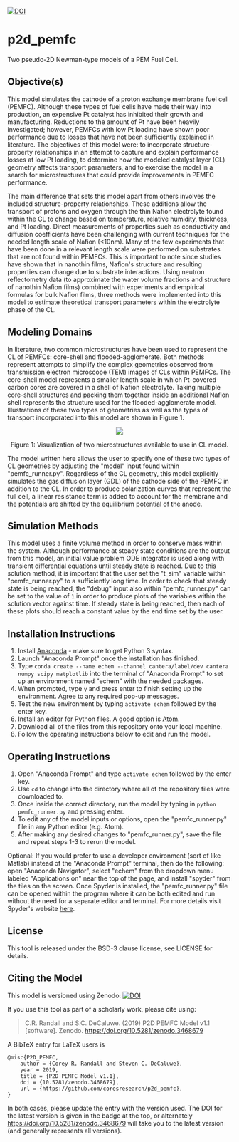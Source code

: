 [![DOI](https://zenodo.org/badge/DOI/10.5281/zenodo.3468679.svg)](https://doi.org/10.5281/zenodo.3468679)


# p2d_pemfc
Two pseudo-2D Newman-type models of a PEM Fuel Cell.

## Objective(s)
This model simulates the cathode of a proton exchange membrane fuel cell (PEMFC). 
Although these types of fuel cells have made their way into production, an expensive 
Pt catalyst has inhibited their growth and manufacturing. Reductions to the amount 
of Pt have been heavily investigated; however, PEMFCs with low Pt loading have shown 
poor performance due to losses that have not been sufficiently explained in literature. 
The objectives of this model were: to incorporate structure-property relationships 
in an attempt to capture and explain performance losses at low Pt loading, to determine 
how the modeled catalyst layer (CL) geometry affects transport parameters, and to 
exercise the model in a search for microstructures that could provide improvements in 
PEMFC performance.

The main difference that sets this model apart from others involves the included 
structure-property relationships. These additions allow the transport of protons 
and oxygen through the thin Nafion electrolyte found within the CL to change based 
on temperature, relative humidity, thickness, and Pt loading. Direct measurements 
of properties such as conductivity and diffusion coefficients have been challenging 
with current techniques for the needed length scale of Nafion (<10nm). Many of the 
few experiments that have been done in a relevant length scale were performed on 
substrates that are not found within PEMFCs. This is important to note since studies 
have shown that in nanothin films, Nafion's structure and resulting properties can 
change due to substrate interactions. Using neutron reflectometry data (to approximate 
the water volume fractions and structure of nanothin Nafion films) combined with 
experiments and empirical formulas for bulk Nafion films, three methods were implemented 
into this model to estimate theoretical transport parameters within the electrolyte 
phase of the CL.

## Modeling Domains
In literature, two common microstructures have been used to represent the CL of 
PEMFCs: core-shell and flooded-agglomerate. Both methods represent attempts to 
simplify the complex geometries observed from transmission electron microscope 
(TEM) images of CLs within PEMFCs. The core-shell model represents a smaller 
length scale in which Pt-covered carbon cores are covered in a shell of Nafion 
electrolyte. Taking multiple core-shell structures and packing them together inside 
an additional Nafion shell represents the structure used for the flooded-agglomerate 
model. Illustrations of these two types of geometries as well as the types of 
transport incorporated into this model are shown in Figure 1.

<p align="center"> <img src="https://user-images.githubusercontent.com/39809042/60464579-84b6f900-9c3e-11e9-95c4-9c6c85ff2c11.PNG"> </p>
<p align="center"> Figure 1: Visualization of two microstructures available to use in CL model. </p>

The model written here allows the user to specify one of these two types of CL 
geometries by adjusting the "model" input found within "pemfc_runner.py". Regardless 
of the CL geometry, this model explicitly simulates the gas diffusion layer (GDL) 
of the cathode side of the PEMFC in addition to the CL. In order to produce 
polarization curves that represent the full cell, a linear resistance term is added 
to account for the membrane and the potentials are shifted by the equilibrium potential 
of the anode.

## Simulation Methods
This model uses a finite volume method in order to conserve mass within the system. 
Although performance at steady state conditions are the output from this model, an 
initial value problem ODE integrator is used along with transient differential 
equations until steady state is reached. Due to this solution method, it is important 
that the user set the "t_sim" variable within "pemfc_runner.py" to a sufficiently 
long time. In order to check that steady state is being reached, the "debug" input 
also within "pemfc_runner.py" can be set to the value of `1` in order to produce plots 
of the variables within the solution vector against time. If steady state is being 
reached, then each of these plots should reach a constant value by the end time set 
by the user.

## Installation Instructions
1. Install [Anaconda](https://www.anaconda.com/distribution/) - make sure to get 
Python 3 syntax.
2. Launch "Anaconda Prompt" once the installation has finished.
3. Type `conda create --name echem --channel cantera/label/dev cantera numpy scipy matplotlib` 
into the terminal of "Anaconda Prompt" to set up an environment named "echem" with the 
needed packages.
4. When prompted, type `y` and press enter to finish setting up the environment. 
Agree to any required pop-up messages.
5. Test the new environment by typing `activate echem` followed by the enter key.
6. Install an editor for Python files. A good option is [Atom](https://atom.io/).
6. Download all of the files from this repository onto your local machine.
7. Follow the operating instructions below to edit and run the model.

## Operating Instructions
1. Open "Anaconda Prompt" and type `activate echem` followed by the enter key.
2. Use `cd` to change into the directory where all of the repository files were 
downloaded to.
3. Once inside the correct directory, run the model by typing in `python pemfc_runner.py` 
and pressing enter.
4. To edit any of the model inputs or options, open the "pemfc_runner.py" file in any 
Python editor (e.g. Atom).
5. After making any desired changes to "pemfc_runner.py", save the file and repeat 
steps 1-3 to rerun the model.

Optional: If you would prefer to use a developer environment (sort of like Matlab) 
instead of the "Anaconda Prompt" terminal, then do the following: open "Anaconda Navigator", 
select "echem" from the dropdown menu labeled "Applications on" near the top of the page, 
and install "spyder" from the tiles on the screen. Once Spyder is installed, the 
"pemfc_runner.py" file can be opened within the program where it can be both edited and 
run without the need for a separate editor and terminal. For more details visit Spyder's 
website [here](https://www.spyder-ide.org/).

## License
This tool is released under the BSD-3 clause license, see LICENSE for details.


## Citing the Model
 This model is versioned using Zenodo: [![DOI](https://zenodo.org/badge/DOI/10.5281/zenodo.3468679.svg)](https://doi.org/10.5281/zenodo.3468679)


If you use this tool as part of a scholarly work, please cite using:

> C.R. Randall and S.C. DeCaluwe. (2019) P2D PEMFC Model v1.1 [software]. Zenodo. https://doi.org/10.5281/zenodo.3468679

A BibTeX entry for LaTeX users is

```TeX
@misc{P2D_PEMFC,
    author = {Corey R. Randall and Steven C. DeCaluwe},
    year = 2019,
    title = {P2D PEMFC Model v1.1},
    doi = {10.5281/zenodo.3468679},
    url = {https://github.com/coresresearch/p2d_pemfc},
}
```

In both cases, please update the entry with the version used. The DOI for the latest version is
given in the badge at the top, or alternately <https://doi.org/10.5281/zenodo.3468679> will
take you to the latest version (and generally represents all versions).
